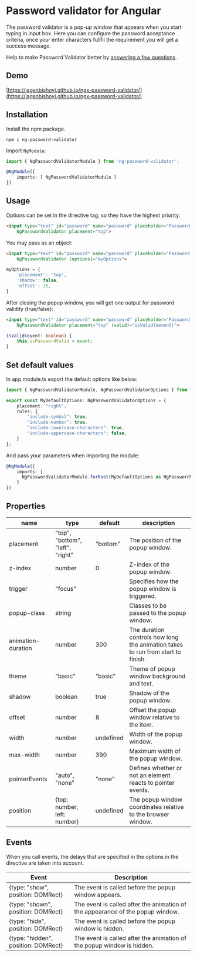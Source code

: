 # Password validator for Angular

The password validator is a pop-up window that appears when you start typing in input box. Here you can configure the password acceptance criteria, once your enter characters fullfil the requirement you will get a success message.

Help to make Password Validator better by [answering a few questions](https://forms.gle/P5KKhEsr91N85oWE9).

## Demo
[https://jaganbishoyi.github.io/ngx-password-validator/](https://jaganbishoyi.github.io/ngx-password-validator/)

## Installation

Install the npm package.

    npm i ng-password-validator

Import `NgModule`:

```ts
import { NgPasswordValidatorModule } from 'ng-password-validator';

@NgModule({
    imports: [ NgPasswordValidatorModule ]
})
```

## Usage

Options can be set in the directive tag, so they have the highest priority.

```html
<input type="text" id="password" name="password" placeholder="Password.."
    NgPasswordValidator placement="top">
```

You may pass as an object:

```html
<input type="text" id="password" name="password" placeholder="Password.."
    NgPasswordValidator [options]="myOptions">
```
```ts
myOptions = {
    'placement': 'top',
    'shadow': false,
    'offset': 15,
}
```

After closing the popup window, you will get one output for password validity (true/false):

```html
<input type="text" id="password" name="password" placeholder="Password.."
    NgPasswordValidator placement="top" (valid)="isValid($event)">
```
```ts
isValid(event: boolean) {
    this.isPasswordValid = event;
}
```

## Set default values

In app.module.ts export the default options like below:
```ts
import { NgPasswordValidatorModule, NgPasswordValidatorOptions } from "ng-password-validator";

export const MyDefaultOptions: NgPasswordValidatorOptions = {
    placement: "right",
    rules: {
        "include-symbol": true,
        "include-number": true,
        "include-lowercase-characters": true,
        "include-uppercase-characters": false,
    }
};
```

And pass your parameters when importing the module:
```ts
@NgModule({
    imports: [
      NgPasswordValidatorModule.forRoot(MyDefaultOptions as NgPasswordValidatorOptions)
    ]
})
```

## Properties

| name               | type                             | default   | description                                                                     |
| ------------------ | -------------------------------- | --------- | ------------------------------------------------------------------------------- |
| placement          | "top", "bottom", "left", "right" | "bottom"  | The position of the popup window.                                               |
| z-index            | number                           | 0         | Z-index of the popup window.                                                    |
| trigger            | "focus"                          |           | Specifies how the popup window is triggered.                                    |
| popup-class        | string                           |           | Classes to be passed to the popup window.                                       |
| animation-duration | number                           | 300       | The duration controls how long the animation takes to run from start to finish. |
| theme              | "basic"                          | "basic"   | Theme of popup window background and text.                                      |
| shadow             | boolean                          | true      | Shadow of the popup window.                                                     |
| offset             | number                           | 8         | Offset the popup window relative to the item.                                   |
| width              | number                           | undefined | Width of the popup window.                                                      |
| max-width          | number                           | 390       | Maximum width of the popup window.                                              |
| pointerEvents      | "auto", "none"                   | "none"    | Defines whether or not an element reacts to pointer events.                     |
| position           | {top: number, left: number}      | undefined | The popup window coordinates relative to the browser window.                    |


## Events

When you call events, the delays that are specified in the options in the directive are taken into account.

| Event                               | Description                                                                    |
| ----------------------------------- | ------------------------------------------------------------------------------ |
| {type: "show", position: DOMRect}   | The event is called before the popup window appears.                           |
| {type: "shown", position: DOMRect}  | The event is called after the animation of the appearance of the popup window. |
| {type: "hide", position: DOMRect}   | The event is called before the popup window is hidden.                         |
| {type: "hidden", position: DOMRect} | The event is called after the animation of the popup window is hidden.         |
